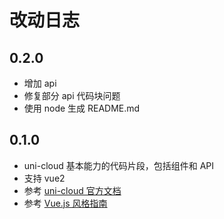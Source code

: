 # 改动日志

## 0.2.0

- 增加 api
- 修复部分 api 代码块问题
- 使用 node 生成 README.md

## 0.1.0

- uni-cloud 基本能力的代码片段，包括组件和 API
- 支持 vue2
- 参考 [uni-cloud 官方文档](https://uniapp.dcloud.net.cn/uniCloud/README)
- 参考 [Vue.js 风格指南](https://cn.vuejs.org/v2/style-guide/index.html)
